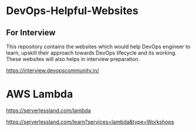 # DevOps-Helpful-Websites

## For Interview
This repository contains the websites which would help DevOps engineer to learn, upskill their approach towards DevOps lifecycle and its working. These websites will also helps in interview preparation.


https://interview.devopscommunity.in/


# AWS Lambda

https://serverlessland.com/lambda

https://serverlessland.com/learn?services=lambda&type=Workshops

